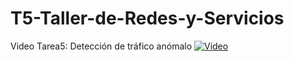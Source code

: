 # T5-Taller-de-Redes-y-Servicios

Video Tarea5: Detección de tráfico anómalo 
[![Video](https://d4hm2u4pioc0c.cloudfront.net/icons/png/o/green_dark_grey/256x256/mail_cloud.png)](https://youtu.be/x3VVVG5pWbE)
